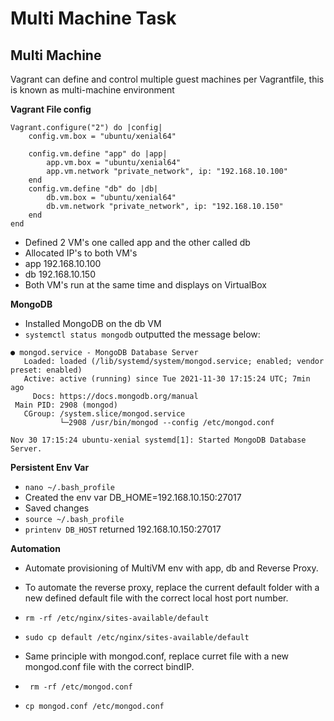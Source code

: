# Multi Machine Task
## Multi Machine
Vagrant can define and control multiple guest machines per Vagrantfile, this is known as multi-machine environment

**Vagrant File config**
```
Vagrant.configure("2") do |config|
    config.vm.box = "ubuntu/xenial64"

    config.vm.define "app" do |app|
        app.vm.box = "ubuntu/xenial64"
        app.vm.network "private_network", ip: "192.168.10.100"
    end
    config.vm.define "db" do |db|
        db.vm.box = "ubuntu/xenial64"
        db.vm.network "private_network", ip: "192.168.10.150"
    end
end
```
- Defined 2 VM's one called app and the other called db
- Allocated IP's to both VM's
- app 192.168.10.100
- db 192.168.10.150
- Both VM's run at the same time and displays on VirtualBox

**MongoDB**
 - Installed MongoDB on the db VM
 - `systemctl status mongodb` outputted the message below:
```
● mongod.service - MongoDB Database Server
   Loaded: loaded (/lib/systemd/system/mongod.service; enabled; vendor preset: enabled)
   Active: active (running) since Tue 2021-11-30 17:15:24 UTC; 7min ago
     Docs: https://docs.mongodb.org/manual
 Main PID: 2908 (mongod)
   CGroup: /system.slice/mongod.service
           └─2908 /usr/bin/mongod --config /etc/mongod.conf

Nov 30 17:15:24 ubuntu-xenial systemd[1]: Started MongoDB Database Server.

```
**Persistent Env Var**
- `nano ~/.bash_profile`
- Created the env var DB_HOME=192.168.10.150:27017
- Saved changes 
- `source ~/.bash_profile`
- `printenv DB_HOST` returned 192.168.10.150:27017

**Automation**
- Automate provisioning of MultiVM env with app, db and Reverse Proxy.
- To automate the reverse proxy, replace the current default folder with a new defined default file with the correct local host port number. 

- `rm -rf /etc/nginx/sites-available/default`
- `sudo cp default /etc/nginx/sites-available/default`

- Same principle with mongod.conf, replace curret file with a new mongod.conf file with the correct bindIP.

- ` rm -rf /etc/mongod.conf`
- `cp mongod.conf /etc/mongod.conf`
































